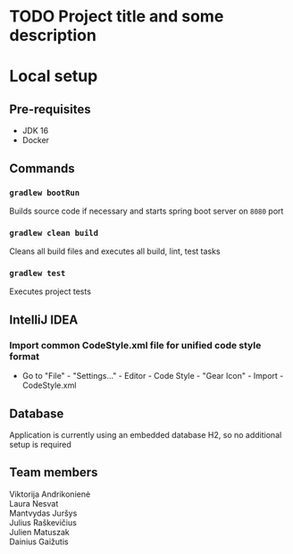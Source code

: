 # TODO Project title and some description

# Local setup

## Pre-requisites

* JDK 16
* Docker

## Commands

### `gradlew bootRun`
Builds source code if necessary and starts spring boot server on `8080` port

### `gradlew clean build`
Cleans all build files and executes all build, lint, test tasks  

### `gradlew test`
Executes project tests 


## IntelliJ IDEA 

### Import common CodeStyle.xml file for unified code style format
- Go to "File" - "Settings..." - Editor - Code Style - "Gear Icon" - Import - CodeStyle.xml

## Database
Application is currently using an embedded database H2, so no additional setup is required

## Team members
Viktorija Andrikonienė  
Laura Nesvat  
Mantvydas Juršys  
Julius Raškevičius  
Julien Matuszak  
Dainius Gaižutis  



